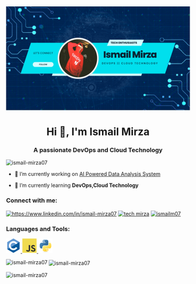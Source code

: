 ![logo](https://github.com/Ismail-Mirza07/Ismail-Mirza07/blob/main/Mirza%20GitHub%20Banner.png)
<h1 align="center">Hi 👋, I'm Ismail Mirza</h1>
<h3 align="center">A passionate DevOps and Cloud Technology</h3>

<p align="left"> <img src="https://komarev.com/ghpvc/?username=ismail-mirza07&label=Profile%20views&color=0e75b6&style=flat" alt="ismail-mirza07" /> </p>

- 🔭 I’m currently working on [AI Powered Data Analysis System](https://internship.ineuron.ai/project/invite/Ai-Powered-Data-Analysis-System/447802e4-30df-43c5-a41d-e27122c38240)

- 🌱 I’m currently learning **DevOps,Cloud Technology**

<h3 align="left">Connect with me:</h3>
<p align="left">
<a href="https://linkedin.com/in/https://www.linkedin.com/in/ismail-mirza07" target="blank"><img align="center" src="https://raw.githubusercontent.com/rahuldkjain/github-profile-readme-generator/master/src/images/icons/Social/linked-in-alt.svg" alt="https://www.linkedin.com/in/ismail-mirza07" height="30" width="40" /></a>
<a href="https://www.youtube.com/c/tech mirza" target="blank"><img align="center" src="https://raw.githubusercontent.com/rahuldkjain/github-profile-readme-generator/master/src/images/icons/Social/youtube.svg" alt="tech mirza" height="30" width="40" /></a>
<a href="https://www.leetcode.com/ismailm07" target="blank"><img align="center" src="https://raw.githubusercontent.com/rahuldkjain/github-profile-readme-generator/master/src/images/icons/Social/leet-code.svg" alt="ismailm07" height="30" width="40" /></a>
</p>

<h3 align="left">Languages and Tools:</h3>
<p align="left"> <a href="https://www.cprogramming.com/" target="_blank" rel="noreferrer"> <img src="https://raw.githubusercontent.com/devicons/devicon/master/icons/c/c-original.svg" alt="c" width="40" height="40"/> </a> <a href="https://developer.mozilla.org/en-US/docs/Web/JavaScript" target="_blank" rel="noreferrer"> <img src="https://raw.githubusercontent.com/devicons/devicon/master/icons/javascript/javascript-original.svg" alt="javascript" width="40" height="40"/> </a> <a href="https://www.python.org" target="_blank" rel="noreferrer"> <img src="https://raw.githubusercontent.com/devicons/devicon/master/icons/python/python-original.svg" alt="python" width="40" height="40"/> </a> </p>

<p><img align="left" src="https://github-readme-stats.vercel.app/api/top-langs?username=ismail-mirza07&show_icons=true&locale=en&layout=compact" alt="ismail-mirza07" /></p>

<p>&nbsp;<img align="center" src="https://github-readme-stats.vercel.app/api?username=ismail-mirza07&show_icons=true&locale=en" alt="ismail-mirza07" /></p>

<p><img align="center" src="https://github-readme-streak-stats.herokuapp.com/?user=ismail-mirza07&" alt="ismail-mirza07" /></p>
